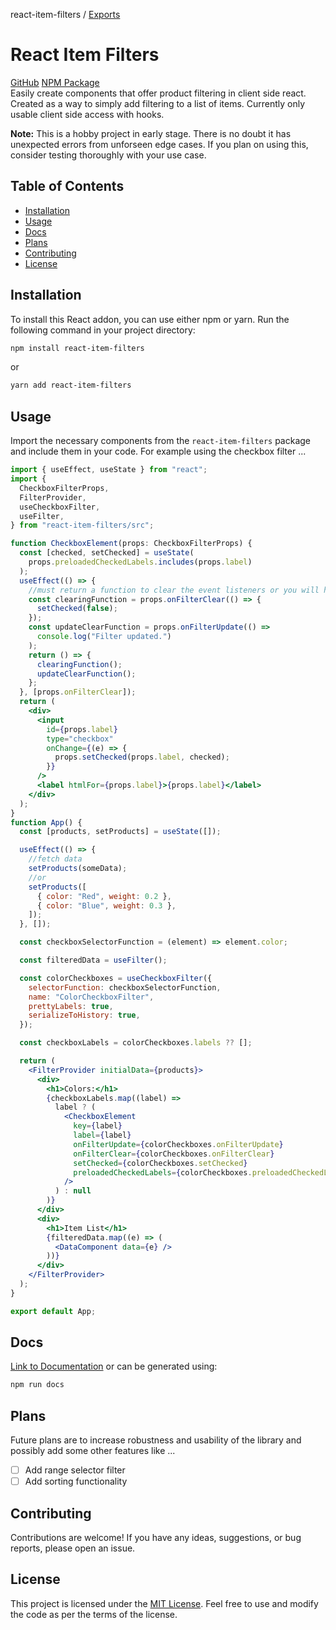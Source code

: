 react-item-filters / [Exports](modules.md)

# React Item Filters

[GitHub](https://github.com/cyf0e/react-item-filters)
[NPM Package](https://www.npmjs.com/package/react-item-filters)
<br>
Easily create components that offer product filtering in client side react. Created as a way to simply add filtering to a list of items. Currently only usable client side access with hooks.

**Note:** This is a hobby project in early stage. There is no doubt it has unexpected errors from unforseen edge cases. If you plan on using this, consider testing thoroughly with your use case.

## Table of Contents

- [Installation](#installation)
- [Usage](#usage)
- [Docs](#Docs)
- [Plans](#Plans)
- [Contributing](#contributing)
- [License](#license)

## Installation

To install this React addon, you can use either npm or yarn. Run the following command in your project directory:

```bash
npm install react-item-filters
```

or

```bash
yarn add react-item-filters
```

## Usage

Import the necessary components from the `react-item-filters` package and include them in your code.
For example using the checkbox filter ...

```jsx
import { useEffect, useState } from "react";
import {
  CheckboxFilterProps,
  FilterProvider,
  useCheckboxFilter,
  useFilter,
} from "react-item-filters/src";

function CheckboxElement(props: CheckboxFilterProps) {
  const [checked, setChecked] = useState(
    props.preloadedCheckedLabels.includes(props.label)
  );
  useEffect(() => {
    //must return a function to clear the event listeners or you will have memory leaks.
    const clearingFunction = props.onFilterClear(() => {
      setChecked(false);
    });
    const updateClearFunction = props.onFilterUpdate(() =>
      console.log("Filter updated.")
    );
    return () => {
      clearingFunction();
      updateClearFunction();
    };
  }, [props.onFilterClear]);
  return (
    <div>
      <input
        id={props.label}
        type="checkbox"
        onChange={(e) => {
          props.setChecked(props.label, checked);
        }}
      />
      <label htmlFor={props.label}>{props.label}</label>
    </div>
  );
}
function App() {
  const [products, setProducts] = useState([]);

  useEffect(() => {
    //fetch data
    setProducts(someData);
    //or
    setProducts([
      { color: "Red", weight: 0.2 },
      { color: "Blue", weight: 0.3 },
    ]);
  }, []);

  const checkboxSelectorFunction = (element) => element.color;

  const filteredData = useFilter();

  const colorCheckboxes = useCheckboxFilter({
    selectorFunction: checkboxSelectorFunction,
    name: "ColorCheckboxFilter",
    prettyLabels: true,
    serializeToHistory: true,
  });

  const checkboxLabels = colorCheckboxes.labels ?? [];

  return (
    <FilterProvider initialData={products}>
      <div>
        <h1>Colors:</h1>
        {checkboxLabels.map((label) =>
          label ? (
            <CheckboxElement
              key={label}
              label={label}
              onFilterUpdate={colorCheckboxes.onFilterUpdate}
              onFilterClear={colorCheckboxes.onFilterClear}
              setChecked={colorCheckboxes.setChecked}
              preloadedCheckedLabels={colorCheckboxes.preloadedCheckedLabels}
            />
          ) : null
        )}
      </div>
      <div>
        <h1>Item List</h1>
        {filteredData.map((e) => (
          <DataComponent data={e} />
        ))}
      </div>
    </FilterProvider>
  );
}

export default App;
```

## Docs

[Link to Documentation](docs/modules.md)
or can be generated using:

```bash
npm run docs
```

## Plans

Future plans are to increase robustness and usability of the library and possibly add some other features like ...

- [ ] Add range selector filter
- [ ] Add sorting functionality

## Contributing

Contributions are welcome! If you have any ideas, suggestions, or bug reports, please open an issue.

## License

This project is licensed under the [MIT License](LICENSE). Feel free to use and modify the code as per the terms of the license.
